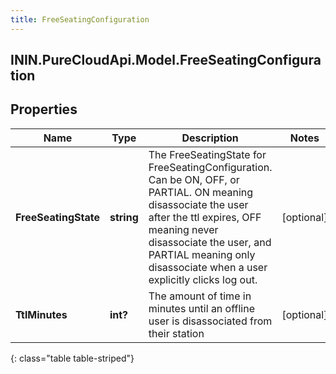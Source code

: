 ```yaml
---
title: FreeSeatingConfiguration
---
```

## ININ.PureCloudApi.Model.FreeSeatingConfiguration

## Properties

|Name | Type | Description | Notes|
|------------ | ------------- | ------------- | -------------|
| **FreeSeatingState** | **string** | The FreeSeatingState for FreeSeatingConfiguration. Can be ON, OFF, or PARTIAL. ON meaning disassociate the user after the ttl expires, OFF meaning never disassociate the user, and PARTIAL meaning only disassociate when a user explicitly clicks log out. | [optional] |
| **TtlMinutes** | **int?** | The amount of time in minutes until an offline user is disassociated from their station | [optional] |
{: class="table table-striped"}


